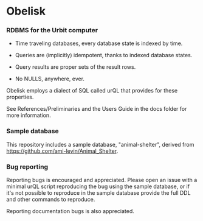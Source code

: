 # Obelisk

### RDBMS for the Urbit computer

* Time traveling databases, every database state is indexed by time.

* Queries are (implicitly) idempotent, thanks to indexed database states.

* Query results are proper sets of the result rows.

* No NULLS, anywhere, ever.

Obelisk employs a dialect of SQL called urQL that provides for these properties.

See References/Preliminaries and the Users Guide in the docs folder for more information.

### Sample database

This repository includes a sample database, "animal-shelter", derived from https://github.com/ami-levin/Animal_Shelter.  

### Bug reporting

Reporting bugs is encouraged and appreciated. Please open an issue with a minimal urQL script reproducing the bug using the sample database, or if it's not possible to reproduce in the sample database provide the full DDL and other commands to reproduce.

Reporting documentation bugs is also appreciated.
